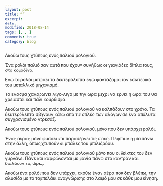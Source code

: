 ```yaml
---
layout: post
title: “”
excerpt: 
date: 
modified: 2018-05-14
tags: [, , ]
comments: true
category: blog
---
```


Ακούω τους χτύπους ενός παλιού ρολογιού. 

Ένα ρολόι παλιό 
                σαν αυτά 
                            που έχουν συνήθως οι γιαγιάδες δίπλα τους, 
                            στο κομοδίνο.  

Ενώ το ρολόι μετράει 
    τα δευτερόλεπτα 
        εγώ φαντάζομαι τον εσωτερικό του μεταλλικό μηχανισμό.

Το έλασμα χαλαρώνει λίγο-λίγο με την ώρα
    μέχρι να έρθει η ώρα που θα χρειαστεί και πάλι 
        κούρδισμα.
 
Ακούω τους χτύπους ενός παλιού ρολογιού 
    να καλπάζουν στο χρόνο. 
        Τα δευτερόλεπτα σβήνουν 
            κάτω από τις οπλές των αλόγων σε ένα απόλυτα συγχρονισμένο ντρεσάζ.
 
Ακούω τους χτύπους ενός παλιού ρολογιού, 
    μόνο που δεν υπάρχει ρολόι.     

Ένας αέρας μόνο φυσάει και παρασέρνει τις ώρες. 
    Πέφτουν η μία πάνω στην άλλη, 
        όπως χτυπούν οι μπάλες του μπιλιάρδου. 
 
Ακούω τους χτύπους ενός παλιού ρολογιού 
    μόνο που οι δείκτες του δεν γυρνάνε. 
        Πάνε και καρφώνονται με μανία 
            πάνω στο καντράν και διαλύουν τις ώρες. 


Ακούω ένα ρολόι που δεν υπάρχει, 
    ακούω έναν αέρα που δεν βλέπω, 
        την αλυσίδα με το ταμπελάκι αναγνώρισης στο λαιμό μου 
        σε κάθε μου κίνηση. 


 
 
 

